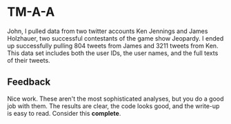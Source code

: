# TM-A-A
John, I pulled data from two twitter accounts Ken Jennings and James Holzhauer, two successful contestants of the game show Jeopardy. I ended up successfully pulling 804 tweets from James and 3211 tweets from Ken. This data set includes both the user IDs, the user names, and the full texts of their tweets. 


## Feedback

Nice work. These aren't the most sophisticated analyses, but you do a good job with them. The results are clear, the code 
looks good, and the write-up is easy to read. Consider this **complete**.
